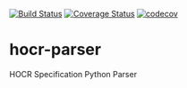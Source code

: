 [![Build Status](https://travis-ci.org/jlieth/hocr-parser.svg?branch=master)](https://travis-ci.org/jlieth/hocr-parser)
[![Coverage Status](https://coveralls.io/repos/github/jlieth/hocr-parser/badge.svg?branch=master)](https://coveralls.io/github/jlieth/hocr-parser?branch=master)
[![codecov](https://codecov.io/gh/jlieth/hocr-parser/branch/master/graph/badge.svg)](https://codecov.io/gh/jlieth/hocr-parser)

# hocr-parser
HOCR Specification Python Parser
